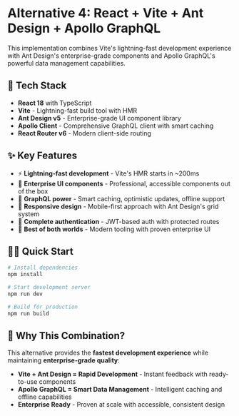 # Alternative 4: React + Vite + Ant Design + Apollo GraphQL

This implementation combines Vite's lightning-fast development experience with Ant Design's enterprise-grade components and Apollo GraphQL's powerful data management capabilities.

## 🚀 Tech Stack

- **React 18** with TypeScript
- **Vite** - Lightning-fast build tool with HMR
- **Ant Design v5** - Enterprise-grade UI component library
- **Apollo Client** - Comprehensive GraphQL client with smart caching
- **React Router v6** - Modern client-side routing

## ✨ Key Features

- ⚡ **Lightning-fast development** - Vite's HMR starts in ~200ms
- 🎨 **Enterprise UI components** - Professional, accessible components out of the box
- 🚀 **GraphQL power** - Smart caching, optimistic updates, offline support
- 📱 **Responsive design** - Mobile-first approach with Ant Design's grid system
- 🔐 **Complete authentication** - JWT-based auth with protected routes
- 🎯 **Best of both worlds** - Modern tooling with proven enterprise UI

## 🏃‍♂️ Quick Start

```bash
# Install dependencies
npm install

# Start development server
npm run dev

# Build for production
npm run build
```

## 🎯 Why This Combination?

This alternative provides the **fastest development experience** while maintaining **enterprise-grade quality**:

- **Vite + Ant Design = Rapid Development** - Instant feedback with ready-to-use components
- **Apollo GraphQL = Smart Data Management** - Intelligent caching and offline capabilities
- **Enterprise Ready** - Proven at scale with accessible, consistent design
